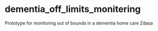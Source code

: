 # dementia_off_limits_monitering
Prototype for monitoring out of bounds in a dementia home care
Zdasa